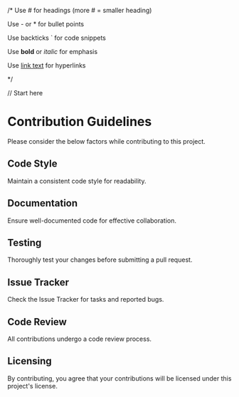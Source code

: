 /*
Use # for headings (more # = smaller heading)

Use - or * for bullet points

Use backticks ` for code snippets

Use **bold** or *italic* for emphasis

Use [link text](URL) for hyperlinks

*/

// Start here

# Contribution Guidelines

Please consider the below factors while contributing to this project.

## Code Style
Maintain a consistent code style for readability.

## Documentation
Ensure well-documented code for effective collaboration.

## Testing
Thoroughly test your changes before submitting a pull request.

## Issue Tracker
Check the Issue Tracker for tasks and reported bugs.

## Code Review
All contributions undergo a code review process.

## Licensing
By contributing, you agree that your contributions will be licensed under this project's license.
